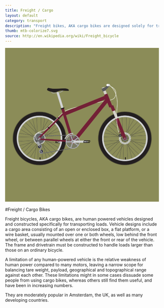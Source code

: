 ```yaml
---
title: Freight / Cargo
layout: default
category: transport
description: "Freight bikes, AKA cargo bikes are designed solely for transporting bulky or heavy loads."
thumb: mtb-colorize7.svg
source: http://en.wikipedia.org/wiki/Freight_bicycle
---
```


![Cargo bike photo](../img/bikes/mtb-colorize7.svg)

#Freight / Cargo Bikes

Freight bicycles, AKA cargo bikes, are human powered vehicles designed and constructed specifically for transporting loads. Vehicle designs include a cargo area consisting of an open or enclosed box, a flat platform, or a wire basket, usually mounted over one or both wheels, low behind the front wheel, or between parallel wheels at either the front or rear of the vehicle. The frame and drivetrain must be constructed to handle loads larger than those on an ordinary bicycle.

A limitation of any human-powered vehicle is the relative weakness of human power compared to many motors, leaving a narrow scope for balancing tare weight, payload, geographical and topographical range against each other. These limitations might in some cases dissuade some people from using cargo bikes, whereas others still find them useful, and have been in increasing numbers.

They are moderately popular in Amsterdam, the UK, as well as many developing countries. 